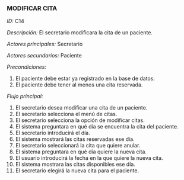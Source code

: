 ### **MODIFICAR CITA**
*ID:* C14	

*Descripción:* El secretario modificara la cita de un paciente.

*Actores principales:* Secretario       

*Actores secundarios:* Paciente

*Precondiciones:*
1. El paciente debe estar ya registrado en la base de datos.
2. El paciente debe tener al menos una cita reservada.

*Flujo principal:*
1. El secretario desea modificar una cita de un paciente.
2. El secretario selecciona el menú de citas.
3. El secretario selecciona la opción de modificar citas.
4. El sistema preguntara en qué día se encuentra la cita del paciente.
5. El secretario introducirá el día.
6. El sistema mostrará las citas reservadas ese día.
7. El secretario seleccionará la cita que quiere anular.
8. El sistema preguntara en qué día quiere la nueva cita.
9. El usuario introducirá la fecha en la que quiere la nueva cita.
10. El sistema mostrara las citas disponibles ese día.
11. El secretario elegirá la nueva cita para el paciente.


